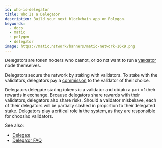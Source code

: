 ```yaml
---
id: who-is-delegator
title: Who Is a Delegator
description: Build your next blockchain app on Polygon.
keywords:
  - docs
  - matic
  - polygon
  - delegator
image: https://matic.network/banners/matic-network-16x9.png 
---
```


Delegators are token holders who cannot, or do not want to run a [validator](/docs/validate/glossary#validator) node themselves.

Delegators secure the network by staking with validators. To stake with the validators, delegators pay a [commission](/docs/validate/glossary#commission) to the validator of their choice.

Delegators delegate staking tokens to a validator and obtain a part of their rewards in exchange. Because delegators share rewards with their validators, delegators also share risks. Should a validator misbehave, each of their delegators will be partially slashed in proportion to their delegated stake. Delegators play a critical role in the system, as they are responsible for choosing validators.

See also:

* [Delegate](/docs/validate/delegate)
* [Delegator FAQ](/docs/validate/delegator-faq)
